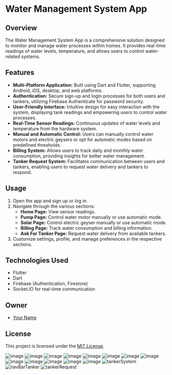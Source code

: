 
<h1>Water Management System App</h1>

<h2>Overview</h2>

<p>The Water Management System App is a comprehensive solution designed to monitor and manage water processes within homes. It provides real-time readings of water levels, temperature, and allows users to control water-related systems.</p>

<h2>Features</h2>

<ul>
        <li><strong>Multi-Platform Application:</strong> Built using Dart and Flutter, supporting Android, iOS, desktop, and web platforms.</li>
        <li><strong>Authentication:</strong> Secure sign-up and login processes for both users and tankers, utilizing Firebase Authenticate for password security.</li>
        <li><strong>User-Friendly Interface:</strong> Intuitive design for easy interaction with the system, displaying tank readings and empowering users to control water processes.</li>
        <li><strong>Real-Time Sensor Readings:</strong> Continuous updates of water levels and temperature from the hardware system.</li>
        <li><strong>Manual and Automatic Control:</strong> Users can manually control water motors and electric geysers or opt for automatic modes based on predefined thresholds.</li>
        <li><strong>Billing System:</strong> Allows users to track daily and monthly water consumption, providing insights for better water management.</li>
        <li><strong>Tanker Request System:</strong> Facilitates communication between users and tankers, enabling users to request water delivery and tankers to respond.</li>
 </ul>


 <h2>Usage</h2>

 <ol>
        <li>Open the app and sign up or log in.</li>
        <li>Navigate through the various sections:
            <ul>
                <li><strong>Home Page:</strong> View sensor readings.</li>
                <li><strong>Pump Page:</strong> Control water motor manually or use automatic mode.</li>
                <li><strong>Solar Page:</strong> Control electric geyser manually or use automatic mode.</li>
                <li><strong>Billing Page:</strong> Track water consumption and billing information.</li>
                <li><strong>Ask For Tanker Page:</strong> Request water delivery from available tankers.</li>
            </ul>
        </li>
        <li>Customize settings, profile, and manage preferences in the respective sections.</li>
    </ol>

 <h2>Technologies Used</h2>

 <ul>
        <li>Flutter</li>
        <li>Dart</li>
        <li>Firebase (Authentication, Firestore)</li>
        <li>Socket.IO for real-time communication</li>
    </ul>

   <h2>Owner</h2>

   <ul>
        <li><a href="https://github.com/hamzahassancode">Your Name</a></li>
    </ul>

 <h2>License</h2>

  <p>This project is licensed under the <a href="LICENSE">MIT License</a>.</p>

![image](https://github.com/hamzahassancode/Flutter-App-Water-pump-Automation/assets/133760155/e5fd25a2-d421-41da-8fb5-d124faec6420)
![image](https://github.com/hamzahassancode/Flutter-App-Water-pump-Automation/assets/133760155/eb155c59-faa6-4ff2-b0c9-b4d63c5fc113)
![image](https://github.com/hamzahassancode/Flutter-App-Water-pump-Automation/assets/133760155/ce2dc7ea-2118-40c7-9aaa-9c9558dffc38)
![image](https://github.com/hamzahassancode/Flutter-App-Water-pump-Automation/assets/133760155/ed2bf2da-eb46-462b-9d81-00179312fd11)
![image](https://github.com/hamzahassancode/Flutter-App-Water-pump-Automation/assets/133760155/5a655a28-43d2-49f0-b29b-5b183d384287)
![image](https://github.com/hamzahassancode/Flutter-App-Water-pump-Automation/assets/133760155/286a67ad-db98-422b-ab7f-23292a48058b)
![image](https://github.com/hamzahassancode/Flutter-App-Water-pump-Automation/assets/133760155/156da536-4b45-4b5a-ab24-79218a043101)
![image](https://github.com/hamzahassancode/Flutter-App-Water-pump-Automation/assets/133760155/a32ecab1-dd15-41cb-b062-2f8de647038b)
![image](https://github.com/hamzahassancode/Flutter-App-Water-pump-Automation/assets/133760155/65c7fa2b-e861-43c0-9734-7a9c4e920b07)
![image](https://github.com/hamzahassancode/Flutter-App-Water-pump-Automation/assets/133760155/a824b871-f7f8-4d0f-af71-ea6cd8ac4521)
![image](https://github.com/hamzahassancode/Flutter-App-Water-pump-Automation/assets/133760155/fb7d56b4-d694-401e-b7ff-efe7d747677b)
![image](https://github.com/hamzahassancode/Flutter-App-Water-pump-Automation/assets/133760155/1447730b-5dab-4151-9a62-28fecd4817d5)
![image](https://github.com/hamzahassancode/Flutter-App-Water-pump-Automation/assets/133760155/a2737541-e238-4966-a8a5-ed4a8537d70a)
![tankerSystem](https://github.com/hamzahassancode/Flutter-App-Water-pump-Automation/assets/133760155/37878a53-ecd5-4cfe-b148-861b1bdbabda)
![navBarTanker](https://github.com/hamzahassancode/Flutter-App-Water-pump-Automation/assets/133760155/705d0d6c-fef5-4105-a696-73651610c79c)
![tankerRequest](https://github.com/hamzahassancode/Flutter-App-Water-pump-Automation/assets/133760155/7b65ee81-c0d7-44fb-9e37-b749ea63ee50)
